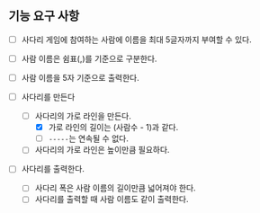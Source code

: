 ## 기능 요구 사항

- [ ] 사다리 게임에 참여하는 사람에 이름을 최대 5글자까지 부여할 수 있다. 
- [ ] 사람 이름은 쉼표(,)를 기준으로 구분한다.
- [ ] 사람 이름을 5자 기준으로 출력한다.

- [ ] 사다리를 만든다
  - [ ] 사다리의 가로 라인을 만든다.
    - [x] 가로 라인의 길이는 (사람수 - 1)과 같다.
    - [ ] `-----`는 연속될 수 없다. 
  - [ ] 사다리의 가로 라인은 높이만큼 필요하다.

- [ ] 사다리를 출력한다.
  - [ ] 사다리 폭은 사람 이름의 길이만큼 넓어져야 한다.
  - [ ] 사다리를 출력할 때 사람 이름도 같이 출력한다.
